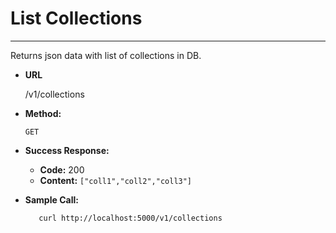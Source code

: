# List Collections

----
  Returns json data with list of collections in DB.

* **URL**

  /v1/collections

* **Method:**

  `GET`
  
* **Success Response:**

  * **Code:** 200
  * **Content:** `["coll1","coll2","coll3"]`

* **Sample Call:**

  ```shell
     curl http://localhost:5000/v1/collections
  ```
  

